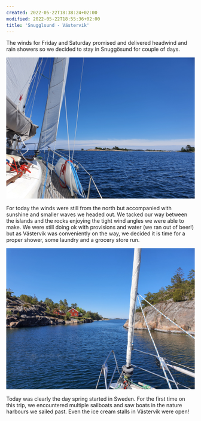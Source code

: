 ```yaml
---
created: 2022-05-22T18:38:24+02:00
modified: 2022-05-22T18:55:36+02:00
title: 'Snugglsund - Västervik'
---
```


The winds for Friday and Saturday promised and delivered headwind and rain showers so we decided to stay in Snuggösund for couple of days.

![Image](../2022/51653f7c8578d02191a9c7d96f144ba5.jpg) 

For today the winds were still from the north but accompanied with sunshine and smaller waves we headed out. We tacked our way between the islands and the rocks enjoying the tight wind angles we were able to make. We were still doing ok with provisions and water (we ran out of beer!) but as Västervik was conveniently on the way, we decided it is time for a proper shower, some laundry and a grocery store run.

![Image](../2022/4a14f4737c8427a67f91fe79199e6e31.jpg) 

Today was clearly the day spring started in Sweden. For the first time on this trip, we encountered multiple sailboats and saw boats in the nature harbours we sailed past. Even the ice cream stalls in Västervik were open!
